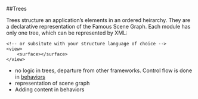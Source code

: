 ##Trees

Trees structure an application’s elements in an ordered heirarchy. They are a declarative representation of the Famous Scene Graph. Each module has only one tree, which can be represented by XML:

	<!-- or subsitute with your structure language of choice -->
	<view>
	    <surface></surface>
	</view>

- no logic in trees, departure from other frameworks. Control flow is done in [behaviors](behaviors.md)
- representation of scene graph
- Adding content in behaviors
